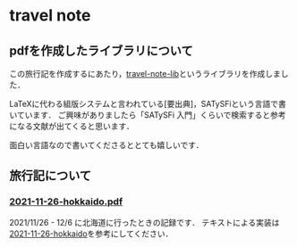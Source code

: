 # travel note

## pdfを作成したライブラリについて

この旅行記を作成するにあたり，[travel-note-lib](https://github.com/estis75/travel-note-lib)というライブラリを作成しました．

LaTeXに代わる組版システムと言われている[要出典]，SATySFiという言語で書いています．
ご興味がありましたら「SATySFi 入門」くらいで検索すると参考になる文献が出てくると思います．

面白い言語なので書いてくださるととても嬉しいです．

## 旅行記について

### [2021-11-26-hokkaido.pdf](./2021-11-26-hokkaido/2021-11-26-hokkaido.pdf)

2021/11/26 - 12/6 に北海道に行ったときの記録です．
テキストによる実装は[2021-11-26-hokkaido](./2021-11-26-hokkaido/2021-11-26-hokkaido)を参考にしてください．

<!-- ## 作成したライブラリについて

### itinerary.satyh

  - +itinerary : [block-text] block-cmd
    - なんのためにつくったかわからん
  - +interstation : [inline-text?; inline-text?; inline-text?; inline-text?; block-text] block-cmd
    - 行程を記録するために使う．
    - 引数は，context，出発場所（省略可能），出発時間（省略可能），到着場所（省略可能），到着時間（省略可能），内容．
    - 使い方は[2021-11-26-hokkaido](./2021-11-26-hokkaido-days/)でたくさん使われているので，[pdf](./2021-11-26-hokkaido.pdf)と併せて比較するとわかると思います．
  - +intermove : [block-text] block-cmd
  - +p: [inline-text] block-cmd
  - +notation: [block-text] block-cmd
  - +todo: [block-text] block-cmd
  - +event: [block-text] block-cmd
  - +cost: [consumption list] block-cmd
  - +distance: [int] block-cmd
  - +conclusion: [bool; bool; block-text] block-cmd

 -->
